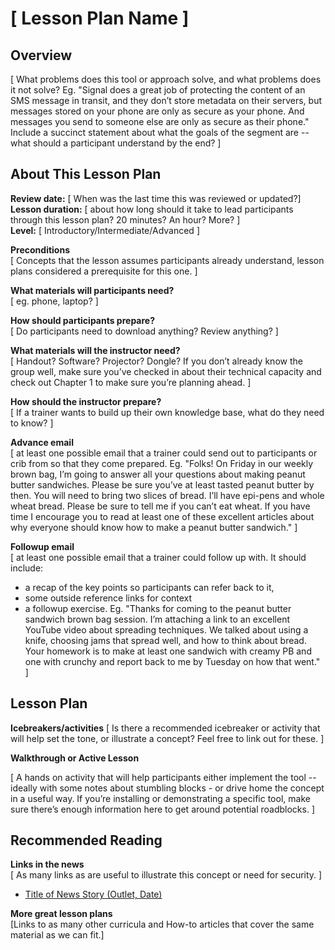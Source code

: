 # \[ Lesson Plan Name \]

## Overview
 \[ What problems does this tool or approach solve, and what
problems does it not solve? Eg. "Signal does a great job of protecting
the content of an SMS message in transit, and they don’t store metadata
on their servers, but messages stored on your phone are only as secure
as your phone. And messages you send to someone else are only as secure
as their phone." 
Include a succinct statement about what the goals of the segment are -- what
should a participant understand by the end? \]

## About This Lesson Plan

**Review date:** \[ When was the last time this was reviewed or updated?\]  
**Lesson duration:** \[ about how long should it take to lead participants through this lesson plan? 20 minutes? An hour? More? \]  
**Level:** \[ Introductory/Intermediate/Advanced \] 

**Preconditions**  
\[ Concepts that the lesson assumes participants already understand, lesson plans considered a prerequisite for this one. \]

**What materials will participants need?**  
\[ eg. phone, laptop? \]

**How should participants prepare?**  
\[ Do participants need to download anything? Review anything? \]

**What materials will the instructor need?**  
\[ Handout? Software? Projector? Dongle? If you don’t already know the group well, make sure you’ve checked in about their technical capacity and check out Chapter 1 to make sure you’re planning ahead. \]

**How should the instructor prepare?**  
\[ If a trainer wants to build up their own knowledge base, what do they
need to know? \]

**Advance email**  
\[ at least one possible email that a trainer could send out to participants or crib from so that they come prepared. Eg. "Folks! On Friday in our weekly brown bag, I’m going to answer all your questions about making peanut butter sandwiches. Please be sure you’ve at least tasted peanut butter by then. You will need to bring two slices of bread. I’ll have epi-pens and whole wheat bread. Please be sure to tell me if you can’t eat wheat. If you have time I encourage you to read at least one of these excellent articles about why everyone should know how to make a peanut butter sandwich." \]

**Followup email**  
\[ at least one possible email that a trainer could follow up with. It should include:
+ a recap of the key points so participants can refer back to it,
+ some outside reference links for context
+ a followup exercise. Eg. "Thanks for coming to the peanut butter sandwich brown bag session. I’m attaching a link to an excellent YouTube video about spreading techniques. We talked about using a knife, choosing jams that spread well, and how to think about bread. Your homework is to make at least one sandwich with creamy PB and one with crunchy and report back to me by Tuesday on how that went." \]

## Lesson Plan

**Icebreakers/activities**
\[ Is there a recommended icebreaker or activity that will help set the tone, or illustrate a concept? Feel free to link out for these. \]

**Walkthrough or Active Lesson**

\[ A hands on activity that will help participants either implement the tool -- ideally with some notes about stumbling blocks - or drive home the concept in a useful way. If you’re installing or demonstrating a specific tool, make sure there’s enough information here to get around potential roadblocks. \]

## Recommended Reading

**Links in the news**  
\[ As many links as are useful to illustrate this concept or need for security. \]

* [Title of News Story (Outlet, Date)](URL)


**More great lesson plans**  
\[Links to as many other curricula and How-to articles that cover the same material as we can fit.\]
